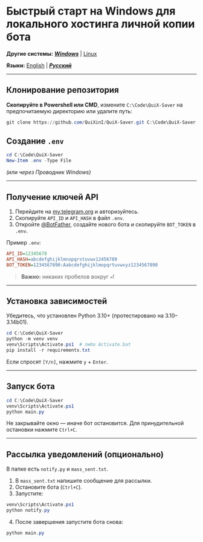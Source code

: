 # Быстрый старт на Windows для локального хостинга личной копии бота

**Другие системы:** ***[Windows](./readme_ru_win.md)*** | [Linux](./readme_ru_linux.md)

**Языки:** [English](../readme.md) | ***[Русский](./readme_ru_win.md)***

---

## Клонирование репозитория

**Скопируйте в Powershell или CMD**, измените `C:\Code\QuiX-Saver` на предпочитаемую директорию или удалите путь:

```powershell
git clone https://github.com/QuiXinI/QuiX-Saver.git C:\Code\QuiX-Saver
```

## Создание `.env`

```powershell
cd C:\Code\QuiX-Saver
New-Item .env -Type File
```

*(или через Проводник Windows)*

---

## Получение ключей API

1. Перейдите на [my.telegram.org](https://my.telegram.org/apps) и авторизуйтесь.
2. Скопируйте `API_ID` и `API_HASH` в файл `.env`.
3. Откройте [@BotFather](https://t.me/BotFather), создайте нового бота и скопируйте `BOT_TOKEN` в `.env`.

Пример `.env`:

```ini
API_ID=12345678
API_HASH=abcdefghijklmnopqrstuvwx12456789
BOT_TOKEN=1234567890:Aabcdefghijklmopqrtuvwxyz1234567890
```

> **Важно:** никаких пробелов вокруг `=`!

---

## Установка зависимостей

Убедитесь, что установлен Python 3.10+ (протестировано на 3.10–3.14b01).

```powershell
cd C:\Code\QuiX-Saver
python -m venv venv
venv\Scripts\Activate.ps1  # либо Activate.bat
pip install -r requirements.txt
```

Если спросят `[Y/n]`, нажмите `y` + `Enter`.

---

## Запуск бота

```powershell
cd C:\Code\QuiX-Saver
venv\Scripts\Activate.ps1
python main.py
```

Не закрывайте окно — иначе бот остановится.
Для принудительной остановки нажмите `Ctrl+C`.

---

## Рассылка уведомлений (опционально)

В папке есть `notify.py` и `mass_sent.txt`.

1. В `mass_sent.txt` напишите сообщение для рассылки.
2. Остановите бота (`Ctrl+C`).
3. Запустите:

```powershell
venv\Scripts\Activate.ps1
python notify.py
```

4. После завершения запустите бота снова:

```powershell
python main.py
```

